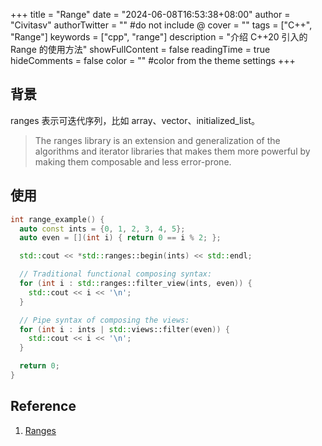 +++
title = "Range"
date = "2024-06-08T16:53:38+08:00"
author = "Civitasv"
authorTwitter = "" #do not include @
cover = ""
tags = ["C++", "Range"]
keywords = ["cpp", "range"]
description = "介绍 C++20 引入的 Range 的使用方法"
showFullContent = false
readingTime = true
hideComments = false
color = "" #color from the theme settings
+++

## 背景

ranges 表示可迭代序列，比如 array、vector、initialized_list。

> The ranges library is an extension and generalization of the algorithms and iterator libraries that makes them more powerful by making them composable and less error-prone.

## 使用

```cpp
int range_example() {
  auto const ints = {0, 1, 2, 3, 4, 5};
  auto even = [](int i) { return 0 == i % 2; };

  std::cout << *std::ranges::begin(ints) << std::endl;

  // Traditional functional composing syntax:
  for (int i : std::ranges::filter_view(ints, even)) {
    std::cout << i << '\n';
  }

  // Pipe syntax of composing the views:
  for (int i : ints | std::views::filter(even)) {
    std::cout << i << '\n';
  }

  return 0;
}
```

## Reference

1. [Ranges](https://en.cppreference.com/w/cpp/ranges)
